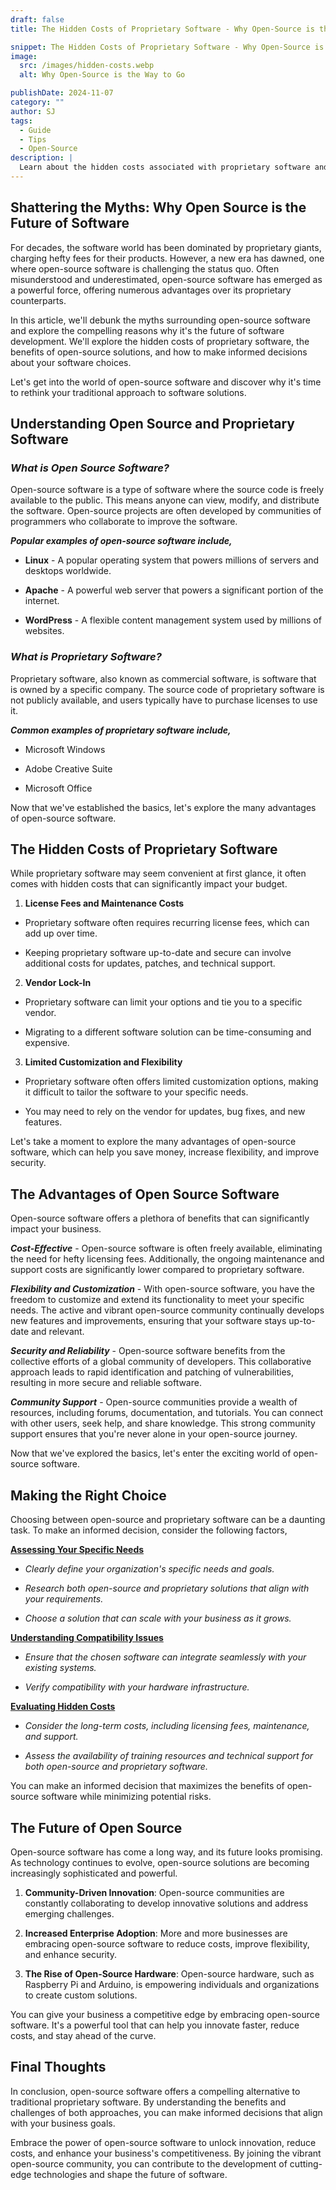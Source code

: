```yaml
---
draft: false
title: The Hidden Costs of Proprietary Software - Why Open-Source is the Way to Go

snippet: The Hidden Costs of Proprietary Software - Why Open-Source is the Way to Go
image:
  src: /images/hidden-costs.webp
  alt: Why Open-Source is the Way to Go

publishDate: 2024-11-07
category: ""
author: SJ
tags:
  - Guide
  - Tips
  - Open-Source
description: |
  Learn about the hidden costs associated with proprietary software and find out why transitioning to open-source can enhance your business's efficiency.
---
```


## Shattering the Myths: Why Open Source is the Future of Software

For decades, the software world has been dominated by proprietary giants, charging hefty fees for their products. However, a new era has dawned, one where open-source software is challenging the status quo. Often misunderstood and underestimated, open-source software has emerged as a powerful force, offering numerous advantages over its proprietary counterparts.

In this article, we'll debunk the myths surrounding open-source software and explore the compelling reasons why it's the future of software development. We'll explore the hidden costs of proprietary software, the benefits of open-source solutions, and how to make informed decisions about your software choices.

Let's get into the world of open-source software and discover why it's time to rethink your traditional approach to software solutions.

## Understanding Open Source and Proprietary Software

### *What is Open Source Software?*

Open-source software is a type of software where the source code is freely available to the public. This means anyone can view, modify, and distribute the software. Open-source projects are often developed by communities of programmers who collaborate to improve the software.

**_Popular examples of open-source software include,_**

- **Linux** - A popular operating system that powers millions of servers and desktops worldwide.

- **Apache** - A powerful web server that powers a significant portion of the internet.

- **WordPress** - A flexible content management system used by millions of websites.

### *What is Proprietary Software?*

Proprietary software, also known as commercial software, is software that is owned by a specific company. The source code of proprietary software is not publicly available, and users typically have to purchase licenses to use it.

**_Common examples of proprietary software include,_**

- Microsoft Windows

- Adobe Creative Suite

- Microsoft Office

Now that we've established the basics, let's explore the many advantages of open-source software.

## The Hidden Costs of Proprietary Software

While proprietary software may seem convenient at first glance, it often comes with hidden costs that can significantly impact your budget.

1. **License Fees and Maintenance Costs**

- Proprietary software often requires recurring license fees, which can add up over time.

- Keeping proprietary software up-to-date and secure can involve additional costs for updates, patches, and technical support.

2. **Vendor Lock-In**

- Proprietary software can limit your options and tie you to a specific vendor.

- Migrating to a different software solution can be time-consuming and expensive.

3. **Limited Customization and Flexibility**

- Proprietary software often offers limited customization options, making it difficult to tailor the software to your specific needs.

- You may need to rely on the vendor for updates, bug fixes, and new features.

Let's take a moment to explore the many advantages of open-source software, which can help you save money, increase flexibility, and improve security.

## The Advantages of Open Source Software

Open-source software offers a plethora of benefits that can significantly impact your business.

**_Cost-Effective_** - Open-source software is often freely available, eliminating the need for hefty licensing fees. Additionally, the ongoing maintenance and support costs are significantly lower compared to proprietary software. 

**_Flexibility and Customization_** - With open-source software, you have the freedom to customize and extend its functionality to meet your specific needs. The active and vibrant open-source community continually develops new features and improvements, ensuring that your software stays up-to-date and relevant.

**_Security and Reliability_** - Open-source software benefits from the collective efforts of a global community of developers. This collaborative approach leads to rapid identification and patching of vulnerabilities, resulting in more secure and reliable software.

**_Community Support_** - Open-source communities provide a wealth of resources, including forums, documentation, and tutorials. You can connect with other users, seek help, and share knowledge. This strong community support ensures that you're never alone in your open-source journey.

Now that we've explored the basics, let's enter the exciting world of open-source software.

## Making the Right Choice

Choosing between open-source and proprietary software can be a daunting task. To make an informed decision, consider the following factors,

**<ins>Assessing Your Specific Needs</ins>**

- *Clearly define your organization's specific needs and goals.*

- *Research both open-source and proprietary solutions that align with your requirements.*

- *Choose a solution that can scale with your business as it grows.*

**<ins>Understanding Compatibility Issues</ins>**

- *Ensure that the chosen software can integrate seamlessly with your existing systems.*

- *Verify compatibility with your hardware infrastructure.*

**<ins>Evaluating Hidden Costs</ins>**

- *Consider the long-term costs, including licensing fees, maintenance, and support.*

- *Assess the availability of training resources and technical support for both open-source and proprietary software.*

You can make an informed decision that maximizes the benefits of open-source software while minimizing potential risks.

## The Future of Open Source

Open-source software has come a long way, and its future looks promising. As technology continues to evolve, open-source solutions are becoming increasingly sophisticated and powerful.

1. **Community-Driven Innovation**: Open-source communities are constantly collaborating to develop innovative solutions and address emerging challenges.

2. **Increased Enterprise Adoption**: More and more businesses are embracing open-source software to reduce costs, improve flexibility, and enhance security.

3. **The Rise of Open-Source Hardware**: Open-source hardware, such as Raspberry Pi and Arduino, is empowering individuals and organizations to create custom solutions.

You can give your business a competitive edge by embracing open-source software. It's a powerful tool that can help you innovate faster, reduce costs, and stay ahead of the curve.

## Final Thoughts

In conclusion, open-source software offers a compelling alternative to traditional proprietary software. By understanding the benefits and challenges of both approaches, you can make informed decisions that align with your business goals. 

Embrace the power of open-source software to unlock innovation, reduce costs, and enhance your business's competitiveness. By joining the vibrant open-source community, you can contribute to the development of cutting-edge technologies and shape the future of software.
